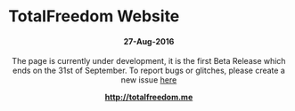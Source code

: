 <h1>TotalFreedom Website</h1>
<center><h4>27-Aug-2016</h4><center>

The page is currently under development, it is the first Beta Release which ends on the 31st of September.
To report bugs or glitches, please create a new issue <a href="https://github.com/TotalFreedom/Website/issues/new">here</a>


<b>http://totalfreedom.me</b>
